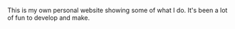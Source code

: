 This is my own personal website showing some of what I do. It's been a lot of fun to develop and make.
